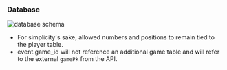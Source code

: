 
### Database
![database schema](https://i.ibb.co/KLkPTNw/db-diagram.png)
- For simplicity's sake, allowed numbers and positions to remain tied to the player table.
- event.game_id will not reference an additional game table and will refer to the external `gamePk` from the API. 
